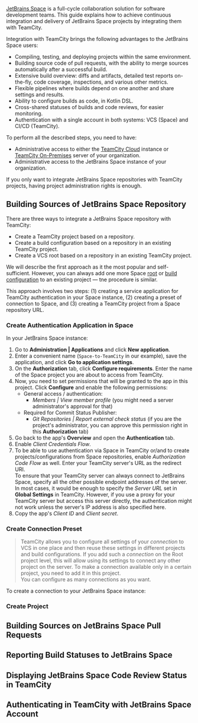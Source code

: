 [//]: # (title: How to Configure CI/CD with JetBrains Space)
[//]: # (auxiliary-id: How to Configure CI/CD with JetBrains Space)

[JetBrains Space](https://www.jetbrains.com/space/) is a full-cycle collaboration solution for software development teams. This guide explains how to achieve continuous integration and delivery of JetBrains Space projects by integrating them with TeamCity.

Integration with TeamCity brings the following advantages to the JetBrains Space users:
* Compiling, testing, and deploying projects within the same environment.
* Building source code of pull requests, with the ability to merge sources automatically after a successful build.
* Extensive build overview: diffs and artifacts, detailed test reports on-the-fly, code coverage, inspections, and various other metrics.
* Flexible pipelines where builds depend on one another and share settings and results.
* Ability to configure builds as code, in Kotlin DSL.
* Cross-shared statuses of builds and code reviews, for easier monitoring.
* Authentication with a single account in both systems: VCS (Space) and CI/CD (TeamCity).

To perform all the described steps, you need to have:
* Administrative access to either the [TeamCity Cloud](https://www.jetbrains.com/teamcity/signup/) instance or [TeamCity On-Premises](https://www.jetbrains.com/teamcity/download/) server of your organization.
* Administrative access to the JetBrains Space instance of your organization.

If you only want to integrate JetBrains Space repositories with TeamCity projects, having project administration rights is enough.

## Building Sources of JetBrains Space Repository

There are three ways to integrate a JetBrains Space repository with TeamCity:
* Create a TeamCity project based on a repository.
* Create a build configuration based on a repository in an existing TeamCity project.
* Create a VCS root based on a repository in an existing TeamCity project.

We will describe the first approach as it the most popular and self-sufficient. However, you can always add one more Space [root](configuring-vcs-roots.md) or [build configuration](creating-and-editing-build-configurations.md#Creating+Build+Configuration+from+URL) to an existing project — tne procedure is similar.

This approach involves two steps: (1) creating a service application for TeamCity authentication in your Space instance, (2) creating a preset of connection to Space, and (3) creating a TeamCity project from a Space repository URL.

### Create Authentication Application in Space

In your JetBrains Space instance:
1. Go to __Administration | Applications__ and click __New application__.
2. Enter a convenient name (`Space-to-TeamCity` in our example), save the application, and click __Go to application settings__.
3. On the __Authorization__ tab, click __Configure requirements__. Enter the name of the Space project you are about to access from TeamCity.
4. Now, you need to set permissions that will be granted to the app in this project. Click __Configure__ and enable the following permissions:
    * General access / authentication:
        * _Members | View member profile_ (you might need a server administrator's approval for that)
    * Required for Commit Status Publisher:
        * _Git Repositories | Report external check status_ (if you are the project's administrator, you can approve this permission right in this __Authorization__ tab)
5. Go back to the app's __Overview__ and open the __Authentication__ tab.
6. Enable _Client Credentials Flow_.
7. To be able to use authentication via Space in TeamCity or/and to create projects/configurations from Space repositories, enable _Authorization Code Flow_ as well. Enter your TeamCity server's URL as the redirect URI.  
   To ensure that your TeamCity server can always connect to JetBrains Space, specify all the other possible endpoint addresses of the server. In most cases, it would be enough to specify the _Server URL_ set in __Global Settings__ in TeamCity. However, if you use a proxy for your TeamCity server but access this server directly, the authentication might not work unless the server's IP address is also specified here.
8. Copy the app's _Client ID_ and _Client secret_.

### Create Connection Preset

>TeamCity allows you to configure all settings of your _connection_ to VCS in one place and then reuse these settings in different projects and build configurations. If you add such a _connection_ on the <emphasis tooltip="root-project">Root project</emphasis> level, this will allow using its settings to connect any other project on the server. To make a connection available only in a certain project, you need to add it in this project.  
>You can configure as many connections as you want.

To create a connection to your JetBrains Space instance:

### Create Project

## Building Sources on JetBrains Space Pull Requests

## Reporting Build Statuses to JetBrains Space

## Displaying JetBrains Space Code Review Status in TeamCity

## Authenticating in TeamCity with JetBrains Space Account

